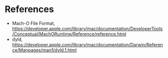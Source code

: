 # References #
  * Mach-O File Format, https://developer.apple.com/library/mac/documentation/DeveloperTools/Conceptual/MachORuntime/Reference/reference.html
  * dyld, https://developer.apple.com/library/mac/documentation/Darwin/Reference/Manpages/man1/dyld.1.html